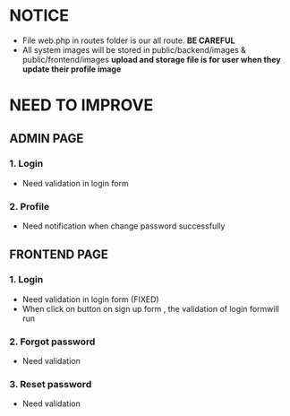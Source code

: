 # NOTICE 
- File web.php in routes folder is our all route. **BE CAREFUL**
- All system images will be stored in public/backend/images & public/frontend/images **upload and storage file is for user when they update their profile image**
# NEED TO IMPROVE
## ADMIN PAGE
### 1. Login 
- Need validation in login form

### 2. Profile
- Need notification when change password successfully 


## FRONTEND PAGE
### 1. Login
- Need validation in login form (FIXED)
- When click on button on sign up form , the validation of login formwill run

### 2. Forgot password
- Need validation 

### 3. Reset password
- Need validation

